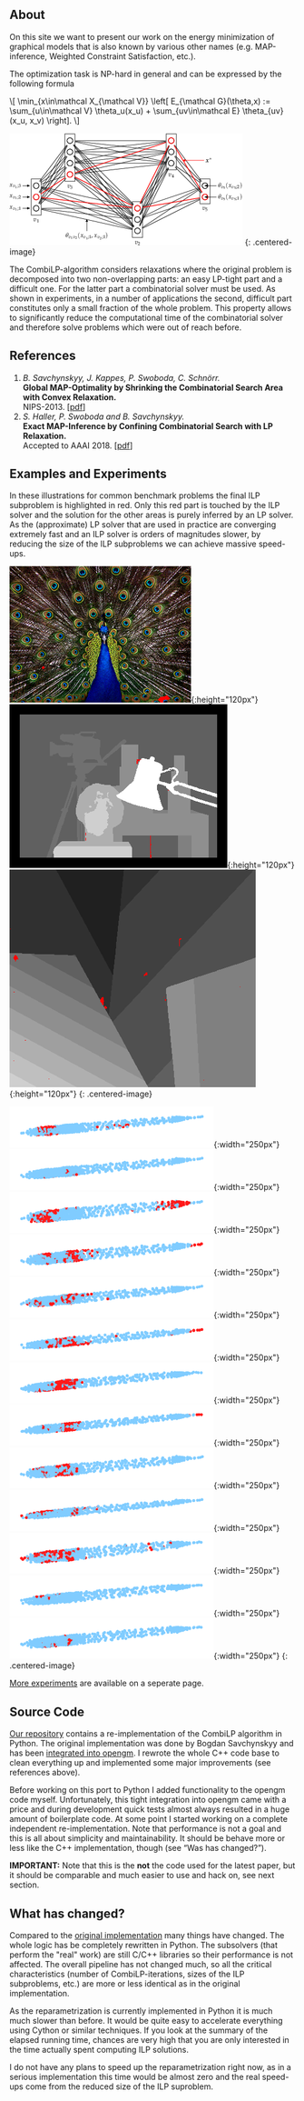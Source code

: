 ---
---

## About

On this site we want to present our work on the energy minimization of graphical
models that is also known by various other names (e.g. MAP-inference, Weighted
Constraint Satisfaction, etc.).

The optimization task is NP-hard in general and can be expressed by the
following formula

\\[ \min_{x\in\mathcal X_{\mathcal V}} \left[ E_{\mathcal G}(\theta,x) :=
\sum_{u\in\mathcal V} \theta_u(x_u) + \sum_{uv\in\mathcal E} \theta_{uv}(x_u,
x_v) \right]. \\]

![Markov Random Field](/assets/img/mrf.png)
{: .centered-image}

The CombiLP-algorithm considers relaxations where the original problem is
decomposed into two non-overlapping parts: an easy LP-tight part and a difficult
one. For the latter part a combinatorial solver must be used. As shown in
experiments, in a number of applications the second, difficult part constitutes
only a small fraction of the whole problem. This property allows to
significantly reduce the computational time of the combinatorial solver and
therefore solve problems which were out of reach before.

## References

 1. *B. Savchynskyy, J. Kappes, P. Swoboda, C. Schnörr.*<br/>
    **Global MAP-Optimality by Shrinking the Combinatorial Search Area with
    Convex Relaxation.**<br/>
    NIPS-2013. [[pdf][pdf-combilp]]
 2. *S. Haller, P. Swoboda and B. Savchynskyy.*<br/>
    **Exact MAP-Inference by Confining Combinatorial Search with LP
    Relaxation.**<br/>
    Accepted to AAAI 2018. [[pdf][pdf-dense-combilp]]

## Examples and Experiments

In these illustrations for common benchmark problems the final ILP subproblem is
highlighted in red. Only this red part is touched by the ILP solver and the
solution for the other areas is purely inferred by an LP solver. As the
(approximate) LP solver that are used in practice are converging extremely fast
and an ILP solver is orders of magnitudes slower, by reducing the size of the
ILP subproblems we can achieve massive speed-ups.

![pfau](/assets/img/color-seg-n4_pfau-small.png){:height="120px"}
![tsu](/assets/img/mrf-stereo_tsu-gm.png){:height="120px"}
![ven](/assets/img/mrf-stereo_ven-gm.png){:height="120px"}
{: .centered-image}

![worm](/assets/img/worm_cnd1threeL1_1213061.png){:width="250px"}
![worm](/assets/img/worm_cnd1threeL1_1228061.png){:width="250px"}
![worm](/assets/img/worm_eft3RW10035L1_0125071.png){:width="250px"}
![worm](/assets/img/worm_eft3RW10035L1_0125072.png){:width="250px"}
![worm](/assets/img/worm_elt3L1_0503071.png){:width="250px"}
![worm](/assets/img/worm_elt3L1_0504073.png){:width="250px"}
![worm](/assets/img/worm_hlh1fourL1_0417071.png){:width="250px"}
![worm](/assets/img/worm_hlh1fourL1_0417076.png){:width="250px"}
![worm](/assets/img/worm_mir61L1_1228061.png){:width="250px"}
![worm](/assets/img/worm_mir61L1_1229062.png){:width="250px"}
![worm](/assets/img/worm_pha4A7L1_1213061.png){:width="250px"}
![worm](/assets/img/worm_pha4A7L1_1213062.png){:width="250px"}
![worm](/assets/img/worm_unc54L1_0123071.png){:width="250px"}
{: .centered-image}

[More experiments](experiments.md) are available on a seperate page.

## Source Code

[Our repository][repo] contains a re-implementation of the CombiLP algorithm in
Python. The original implementation was done by Bogdan Savchynskyy and has been
[integrated into opengm][opengm]. I rewrote the whole C++ code base to clean
everything up and implemented some major improvements (see references above).

Before working on this port to Python I added functionality to the opengm code
myself. Unfortunately, this tight integration into opengm came with a price and
during development quick tests almost always resulted in a huge amount of
boilerplate code. At some point I started working on a complete independent
re-implementation. Note that performance is not a goal and this is all about
simplicity and maintainability. It should be behave more or less like the C++
implementation, though (see “Was has changed?”).

**IMPORTANT:** Note that this is the **not** the code used for the latest paper,
but it should be comparable and much easier to use and hack on, see next
section.

## What has changed?

Compared to the [original implementation][combilp-opengm] many things have
changed. The whole logic has be completely rewritten in Python. The subsolvers
(that perform the "real" work) are still C/C++ libraries so their performance is
not affected. The overall pipeline has not changed much, so all the critical
characteristics (number of CombiLP-iterations, sizes of the ILP subproblems,
etc.) are more or less identical as in the original implementation.

As the reparametrization is currently implemented in Python it is much much
slower than before. It would be quite easy to accelerate everything using Cython
or similar techniques. If you look at the summary of the elapsed running time,
chances are very high that you are only interested in the time actually spent
computing ILP solutions.

I do not have any plans to speed up the reparametrization right now, as in a
serious implementation this time would be almost zero and the real speed-ups
come from the reduced size of the ILP suproblem.

[repo]: https://github.com/fgrsnau/combilp
[opengm]: https://github.com/opengm/opengm
[combilp-opengm]: https://github.com/fgrsnau/combilp/tree/old-opengm/
[pdf-combilp]: https://hci.iwr.uni-heidelberg.de/vislearn/HTML/people/bogdan/publications/papers/savchynskyy-combilp-nips2013.pdf
[pdf-dense-combilp]: https://hci.iwr.uni-heidelberg.de/vislearn/HTML/people/stefan_haller/pdf/aaai2018.pdf

<script type="text/javascript" async src="https://cdnjs.cloudflare.com/ajax/libs/mathjax/2.7.1/MathJax.js?config=TeX-AMS-MML_HTMLorMML"></script>

<!-- vim: set ts=2 sts=2 sw=2 et tw=80 fo+=a spell spl=en: -->
